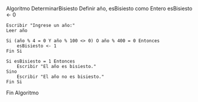 Algoritmo DeterminarBisiesto
    Definir año, esBisiesto como Entero
    esBisiesto <- 0
    
    Escribir "Ingrese un año:"
    Leer año
    
    Si (año % 4 = 0 Y año % 100 <> 0) O año % 400 = 0 Entonces
        esBisiesto <- 1
    Fin Si
    
    Si esBisiesto = 1 Entonces
        Escribir "El año es bisiesto."
    Sino
        Escribir "El año no es bisiesto."
    Fin Si
Fin Algoritmo
